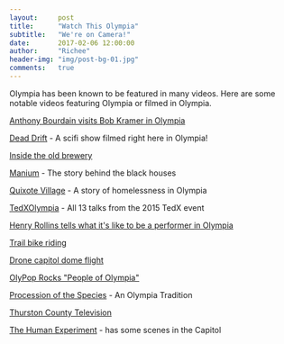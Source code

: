```yaml
---
layout:     post
title:      "Watch This Olympia"
subtitle:   "We're on Camera!"
date:       2017-02-06 12:00:00
author:     "Richee"
header-img: "img/post-bg-01.jpg"
comments: 	true
---
```

Olympia has been known to be featured in many videos. Here are some notable videos featuring Olympia or filmed in Olympia.


[Anthony Bourdain visits Bob Kramer in Olympia](https://www.youtube.com/watch?v=4x0f2b_0kn0)

[Dead Drift](https://www.youtube.com/watch?list=PLrD-PbslOoANMRzyM28zQUFbTOy8bFow5&v=mf8Crpiqknc) - A scifi show filmed right here in Olympia!


[Inside the old brewery](https://www.youtube.com/watch?v=4o2QpcI-0u4)

[Manium](https://vimeo.com/23767045) - The story behind the black houses

[Quixote Village](https://vimeo.com/145483224) - A story of homelessness in Olympia

[TedXOlympia](https://www.youtube.com/watch?v=EW7KJu0dF34&feature=youtu.be&list=PLsRNoUx8w3rOAFd27VBlQPehizEkMGVzu) - All 13 talks from the 2015 TedX event

[Henry Rollins tells what it's like to be a performer in Olympia](https://www.youtube.com/watch?v=SnUHqjIDZNs)

[Trail bike riding](https://www.youtube.com/watch?v=5NLDX77YJjs)

[Drone capitol dome flight](https://www.youtube.com/watch?v=RxMVyVB-VEA)

[OlyPop Rocks "People of Olympia"](http://www.olympiapoprocks.com/video/)

[Procession of the Species](https://www.youtube.com/watch?v=sZTxTbZGgFk) - An Olympia Tradition

[Thurston County Television](http://tctv.net/)

[The Human Experiment](https://www.netflix.com/title/80037689) - has some scenes in the Capitol







